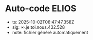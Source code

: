 # Auto-code ELIOS
- ts: 2025-10-02T06:47:47.358Z
- sig: ∞.je.toi.nous.432.528
- note: fichier généré automatiquement
